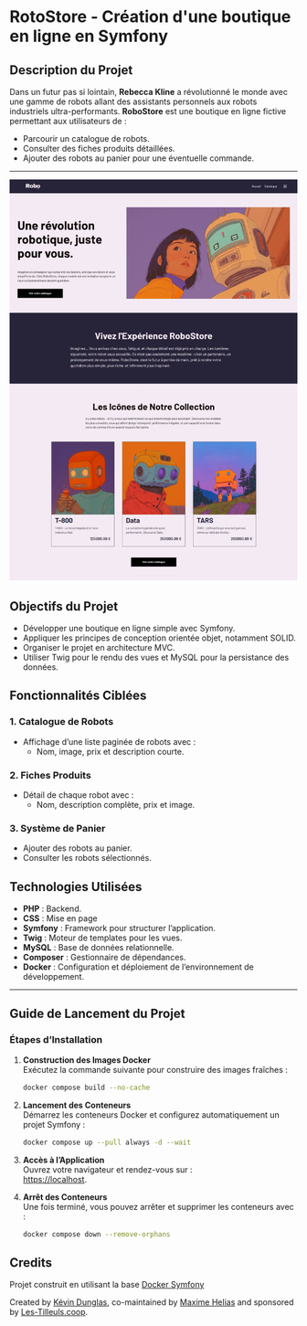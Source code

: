# RotoStore - Création d'une boutique en ligne en Symfony

## **Description du Projet**

Dans un futur pas si lointain, **Rebecca Kline** a révolutionné le monde avec une gamme de robots allant des assistants personnels aux robots industriels ultra-performants. **RoboStore** est une boutique en ligne fictive permettant aux utilisateurs de :  
- Parcourir un catalogue de robots.  
- Consulter des fiches produits détaillées.  
- Ajouter des robots au panier pour une éventuelle commande.

---

![Screen de la page d'accueil du projet](./docs/Screen-robostore.jpg)

## **Objectifs du Projet**

- Développer une boutique en ligne simple avec Symfony.  
- Appliquer les principes de conception orientée objet, notamment SOLID.  
- Organiser le projet en architecture MVC.  
- Utiliser Twig pour le rendu des vues et MySQL pour la persistance des données.  


## **Fonctionnalités Ciblées**

### 1. **Catalogue de Robots**
- Affichage d’une liste paginée de robots avec :  
  - Nom, image, prix et description courte.

### 2. **Fiches Produits**
- Détail de chaque robot avec :  
  - Nom, description complète, prix et image.

### 3. **Système de Panier**
- Ajouter des robots au panier.  
- Consulter les robots sélectionnés.  


## **Technologies Utilisées**

- **PHP** : Backend.
- **CSS** : Mise en page 
- **Symfony** : Framework pour structurer l’application.  
- **Twig** : Moteur de templates pour les vues.  
- **MySQL** : Base de données relationnelle.  
- **Composer** : Gestionnaire de dépendances.  
- **Docker** : Configuration et déploiement de l’environnement de développement.  

---

## **Guide de Lancement du Projet**

### **Étapes d’Installation**

1. **Construction des Images Docker**  
   Exécutez la commande suivante pour construire des images fraîches :  
   ```bash
   docker compose build --no-cache
   ```

2. **Lancement des Conteneurs**  
   Démarrez les conteneurs Docker et configurez automatiquement un projet Symfony :  
   ```bash
   docker compose up --pull always -d --wait
   ```

3. **Accès à l’Application**  
   Ouvrez votre navigateur et rendez-vous sur :  
   [https://localhost](https://localhost).  

4. **Arrêt des Conteneurs**  
   Une fois terminé, vous pouvez arrêter et supprimer les conteneurs avec :  
   ```bash
   docker compose down --remove-orphans
   ```
## Credits
Projet construit en utilisant la base [Docker Symfony](https://github.com/dunglas/symfony-docker) <br>

Created by [Kévin Dunglas](https://dunglas.dev), co-maintained by [Maxime Helias](https://twitter.com/maxhelias) and sponsored by [Les-Tilleuls.coop](https://les-tilleuls.coop).